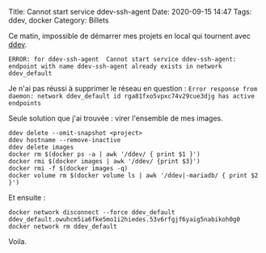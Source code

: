 Title: Cannot start service ddev-ssh-agent
Date: 2020-09-15 14:47
Tags: ddev, docker
Category: Billets

Ce matin, impossible de démarrer mes projets en local qui tournent avec [ddev](https://ddev.readthedocs.io/en/stable/).

```
ERROR: for ddev-ssh-agent  Cannot start service ddev-ssh-agent: endpoint with name ddev-ssh-agent already exists in network ddev_default
```

Je n'ai pas réussi à supprimer le réseau en question : `Error response from daemon: network ddev_default id rga81fxo5vpxc74v29cue3djg has active endpoints`

Seule solution que j'ai trouvée : virer l'ensemble de mes images.

```
ddev delete --omit-snapshot <project>
ddev hostname --remove-inactive
ddev delete images
docker rm $(docker ps -a | awk '/ddev/ { print $1 }')
docker rmi $(docker images | awk '/ddev/ {print $3}')
docker rmi -f $(docker images -q)
docker volume rm $(docker volume ls | awk '/ddev|-mariadb/ { print $2 }')
```

Et ensuite :

```
docker network disconnect --force ddev_default ddev_default.owuhcm5ia6fke5mo1i2hiedes.53v6rfgjf6yaig5nabikoh0g0
docker network rm ddev_default
```

Voila.
